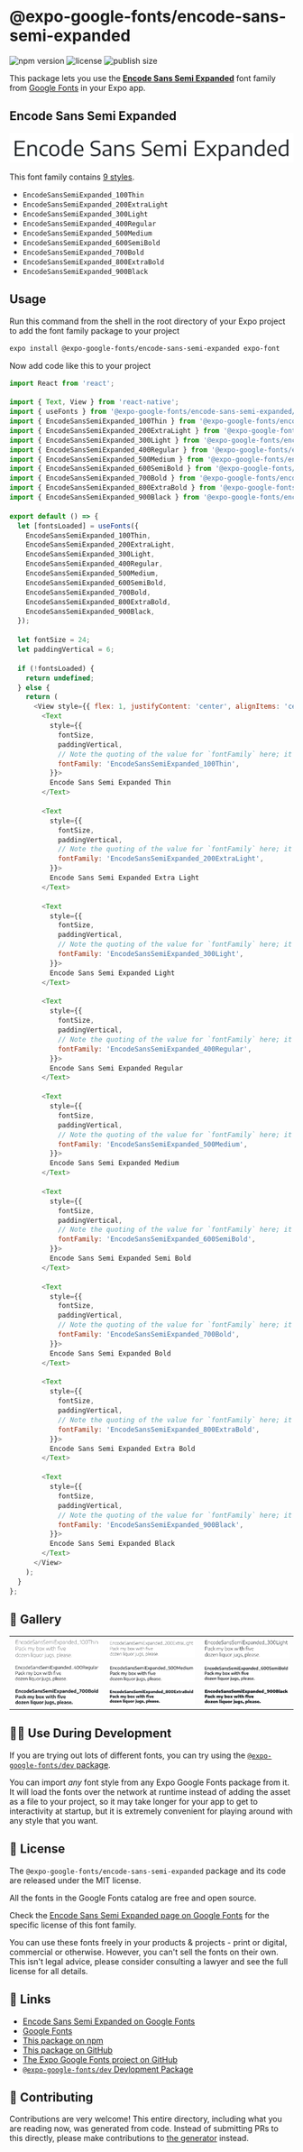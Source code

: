 # @expo-google-fonts/encode-sans-semi-expanded

![npm version](https://flat.badgen.net/npm/v/@expo-google-fonts/encode-sans-semi-expanded)
![license](https://flat.badgen.net/github/license/expo/google-fonts)
![publish size](https://flat.badgen.net/packagephobia/install/@expo-google-fonts/encode-sans-semi-expanded)

This package lets you use the [**Encode Sans Semi Expanded**](https://fonts.google.com/specimen/Encode+Sans+Semi+Expanded) font family from [Google Fonts](https://fonts.google.com/) in your Expo app.

## Encode Sans Semi Expanded

![Encode Sans Semi Expanded](./font-family.png)

This font family contains [9 styles](#-gallery).

- `EncodeSansSemiExpanded_100Thin`
- `EncodeSansSemiExpanded_200ExtraLight`
- `EncodeSansSemiExpanded_300Light`
- `EncodeSansSemiExpanded_400Regular`
- `EncodeSansSemiExpanded_500Medium`
- `EncodeSansSemiExpanded_600SemiBold`
- `EncodeSansSemiExpanded_700Bold`
- `EncodeSansSemiExpanded_800ExtraBold`
- `EncodeSansSemiExpanded_900Black`

## Usage

Run this command from the shell in the root directory of your Expo project to add the font family package to your project
```sh
expo install @expo-google-fonts/encode-sans-semi-expanded expo-font
```

Now add code like this to your project
```js
import React from 'react';

import { Text, View } from 'react-native';
import { useFonts } from '@expo-google-fonts/encode-sans-semi-expanded/useFonts';
import { EncodeSansSemiExpanded_100Thin } from '@expo-google-fonts/encode-sans-semi-expanded/100Thin';
import { EncodeSansSemiExpanded_200ExtraLight } from '@expo-google-fonts/encode-sans-semi-expanded/200ExtraLight';
import { EncodeSansSemiExpanded_300Light } from '@expo-google-fonts/encode-sans-semi-expanded/300Light';
import { EncodeSansSemiExpanded_400Regular } from '@expo-google-fonts/encode-sans-semi-expanded/400Regular';
import { EncodeSansSemiExpanded_500Medium } from '@expo-google-fonts/encode-sans-semi-expanded/500Medium';
import { EncodeSansSemiExpanded_600SemiBold } from '@expo-google-fonts/encode-sans-semi-expanded/600SemiBold';
import { EncodeSansSemiExpanded_700Bold } from '@expo-google-fonts/encode-sans-semi-expanded/700Bold';
import { EncodeSansSemiExpanded_800ExtraBold } from '@expo-google-fonts/encode-sans-semi-expanded/800ExtraBold';
import { EncodeSansSemiExpanded_900Black } from '@expo-google-fonts/encode-sans-semi-expanded/900Black';

export default () => {
  let [fontsLoaded] = useFonts({
    EncodeSansSemiExpanded_100Thin,
    EncodeSansSemiExpanded_200ExtraLight,
    EncodeSansSemiExpanded_300Light,
    EncodeSansSemiExpanded_400Regular,
    EncodeSansSemiExpanded_500Medium,
    EncodeSansSemiExpanded_600SemiBold,
    EncodeSansSemiExpanded_700Bold,
    EncodeSansSemiExpanded_800ExtraBold,
    EncodeSansSemiExpanded_900Black,
  });

  let fontSize = 24;
  let paddingVertical = 6;

  if (!fontsLoaded) {
    return undefined;
  } else {
    return (
      <View style={{ flex: 1, justifyContent: 'center', alignItems: 'center' }}>
        <Text
          style={{
            fontSize,
            paddingVertical,
            // Note the quoting of the value for `fontFamily` here; it expects a string!
            fontFamily: 'EncodeSansSemiExpanded_100Thin',
          }}>
          Encode Sans Semi Expanded Thin
        </Text>

        <Text
          style={{
            fontSize,
            paddingVertical,
            // Note the quoting of the value for `fontFamily` here; it expects a string!
            fontFamily: 'EncodeSansSemiExpanded_200ExtraLight',
          }}>
          Encode Sans Semi Expanded Extra Light
        </Text>

        <Text
          style={{
            fontSize,
            paddingVertical,
            // Note the quoting of the value for `fontFamily` here; it expects a string!
            fontFamily: 'EncodeSansSemiExpanded_300Light',
          }}>
          Encode Sans Semi Expanded Light
        </Text>

        <Text
          style={{
            fontSize,
            paddingVertical,
            // Note the quoting of the value for `fontFamily` here; it expects a string!
            fontFamily: 'EncodeSansSemiExpanded_400Regular',
          }}>
          Encode Sans Semi Expanded Regular
        </Text>

        <Text
          style={{
            fontSize,
            paddingVertical,
            // Note the quoting of the value for `fontFamily` here; it expects a string!
            fontFamily: 'EncodeSansSemiExpanded_500Medium',
          }}>
          Encode Sans Semi Expanded Medium
        </Text>

        <Text
          style={{
            fontSize,
            paddingVertical,
            // Note the quoting of the value for `fontFamily` here; it expects a string!
            fontFamily: 'EncodeSansSemiExpanded_600SemiBold',
          }}>
          Encode Sans Semi Expanded Semi Bold
        </Text>

        <Text
          style={{
            fontSize,
            paddingVertical,
            // Note the quoting of the value for `fontFamily` here; it expects a string!
            fontFamily: 'EncodeSansSemiExpanded_700Bold',
          }}>
          Encode Sans Semi Expanded Bold
        </Text>

        <Text
          style={{
            fontSize,
            paddingVertical,
            // Note the quoting of the value for `fontFamily` here; it expects a string!
            fontFamily: 'EncodeSansSemiExpanded_800ExtraBold',
          }}>
          Encode Sans Semi Expanded Extra Bold
        </Text>

        <Text
          style={{
            fontSize,
            paddingVertical,
            // Note the quoting of the value for `fontFamily` here; it expects a string!
            fontFamily: 'EncodeSansSemiExpanded_900Black',
          }}>
          Encode Sans Semi Expanded Black
        </Text>
      </View>
    );
  }
};

```

## 🔡 Gallery


||||
|-|-|-|
|![EncodeSansSemiExpanded_100Thin](.//100Thin/EncodeSansSemiExpanded_100Thin.ttf.png)|![EncodeSansSemiExpanded_200ExtraLight](.//200ExtraLight/EncodeSansSemiExpanded_200ExtraLight.ttf.png)|![EncodeSansSemiExpanded_300Light](.//300Light/EncodeSansSemiExpanded_300Light.ttf.png)||
|![EncodeSansSemiExpanded_400Regular](.//400Regular/EncodeSansSemiExpanded_400Regular.ttf.png)|![EncodeSansSemiExpanded_500Medium](.//500Medium/EncodeSansSemiExpanded_500Medium.ttf.png)|![EncodeSansSemiExpanded_600SemiBold](.//600SemiBold/EncodeSansSemiExpanded_600SemiBold.ttf.png)||
|![EncodeSansSemiExpanded_700Bold](.//700Bold/EncodeSansSemiExpanded_700Bold.ttf.png)|![EncodeSansSemiExpanded_800ExtraBold](.//800ExtraBold/EncodeSansSemiExpanded_800ExtraBold.ttf.png)|![EncodeSansSemiExpanded_900Black](.//900Black/EncodeSansSemiExpanded_900Black.ttf.png)||


## 👩‍💻 Use During Development

If you are trying out lots of different fonts, you can try using the [`@expo-google-fonts/dev` package](https://github.com/expo/google-fonts/tree/master/font-packages/dev#readme).

You can import *any* font style from any Expo Google Fonts package from it. It will load the fonts
over the network at runtime instead of adding the asset as a file to your project, so it may take longer
for your app to get to interactivity at startup, but it is extremely convenient
for playing around with any style that you want.

## 📖 License

The `@expo-google-fonts/encode-sans-semi-expanded` package and its code are released under the MIT license.

All the fonts in the Google Fonts catalog are free and open source.

Check the [Encode Sans Semi Expanded page on Google Fonts](https://fonts.google.com/specimen/Encode+Sans+Semi+Expanded) for the specific license of this font family.

You can use these fonts freely in your products & projects - print or digital, commercial or otherwise. However, you can't sell the fonts on their own. This isn't legal advice, please consider consulting a lawyer and see the full license for all details.

## 🔗 Links

- [Encode Sans Semi Expanded on Google Fonts](https://fonts.google.com/specimen/Encode+Sans+Semi+Expanded)
- [Google Fonts](https://fonts.google.com/)
- [This package on npm](https://www.npmjs.com/package/@expo-google-fonts/encode-sans-semi-expanded)
- [This package on GitHub](https://github.com/expo/google-fonts/tree/master/font-packages/encode-sans-semi-expanded)
- [The Expo Google Fonts project on GitHub](https://github.com/expo/google-fonts)
- [`@expo-google-fonts/dev` Devlopment Package](https://github.com/expo/google-fonts/tree/master/font-packages/dev)

## 🤝 Contributing

Contributions are very welcome! This entire directory, including what you are reading now, was generated from code. Instead of submitting PRs to this directly, please make contributions to [the generator](https://github.com/expo/google-fonts/tree/master/packages/generator) instead.
